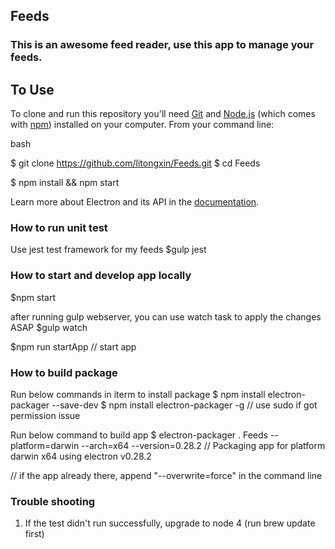 ## Feeds

### This is an awesome feed reader, use this app to manage your feeds.

## To Use

To clone and run this repository you'll need [Git](https://git-scm.com) and [Node.js](https://nodejs.org/en/download/) (which comes with [npm](http://npmjs.com)) installed on your computer. From your command line:

bash

$ git clone https://github.com/litongxin/Feeds.git
$ cd Feeds

$ npm install && npm start

Learn more about Electron and its API in the [documentation](http://electron.atom.io/docs/latest).

### How to run unit test

Use jest test framework for my feeds
$gulp jest

### How to start and develop app locally

$npm start

after running gulp webserver, you can use watch task to apply the changes ASAP
$gulp watch

$npm run startApp
// start app

### How to build package

Run below commands in iterm to install package
$ npm install electron-packager --save-dev
$ npm install electron-packager -g
// use sudo if got permission issue

Run below command to build app 
$ electron-packager . Feeds --platform=darwin --arch=x64 --version=0.28.2
// Packaging app for platform darwin x64 using electron v0.28.2

// if the app already there, append "--overwrite=force" in the command line

### Trouble shooting
1. If the test didn't run successfully, upgrade to node 4 (run brew update first)